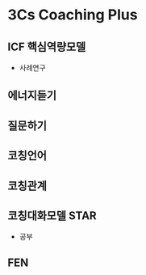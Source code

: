 # 3Cs Coaching Plus

## ICF 핵심역량모델
* 사례연구

## 에너지듣기
## 질문하기
## 코칭언어
## 코칭관계
## 코칭대화모델 STAR
* 공부
  
## FEN
